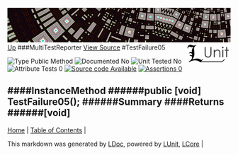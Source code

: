 ![](../Content/LUnit-banner-small.png "")
[<img align="right" src="../Content/LUnit-logo-small.png">](../../README.md)
[Up](MultiTestReporter.md)
###MultiTestReporter
[View Source](../Abstract/MultiTestReporter.cs)
#TestFailure05

![Type Public Method](http://b.repl.ca/v1/Type-Public%20Method-lightgrey.png "") ![Documented No](http://b.repl.ca/v1/Documented-No-red.png "") ![Unit Tested No](http://b.repl.ca/v1/Unit%20Tested-No-lightgrey.png "") ![Attribute Tests 0](http://b.repl.ca/v1/Attribute%20Tests-0-lightgrey.png "") [![Source code Available](http://b.repl.ca/v1/Source%20code-Available-brightgreen.png "")](../Abstract/MultiTestReporter.cs) [![Assertions 0](http://b.repl.ca/v1/Assertions-0-brightgreen.png "")](../Abstract/MultiTestReporter.cs)

####InstanceMethod
######public [void] TestFailure05();
######Summary
####Returns
######[void]
---

[Home](../../README.md) | [Table of Contents](../../TableOfContents.md) | 


This markdown was generated by [LDoc](https://github.com/CodeSingularity/LDoc), powered by [LUnit](https://github.com/CodeSingularity/LUnit), [LCore](https://github.com/CodeSingularity/LCore) | 


